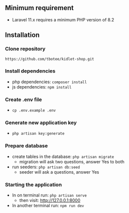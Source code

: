 ## Minimum requirement
- Laravel 11.x requires a minimum PHP version of 8.2

## Installation

### Clone repository
```https://github.com/tbotee/kidlet-shop.git```

### Install dependencies
- php dependencies: ```composer install```
- js dependencies: ```npm install```

### Create .env file
- ```cp .env.example .env```

### Generate new application key
- ```php artisan key:generate```

### Prepare database
- create tables in the database: ```php artisan migrate```
  - migration will ask two questions, answer Yes to both
- run seeders: ```php artisan db:seed```
  - seeder will ask a questions, answer Yes

### Starting the application
- In on terminal run: ```php artisan serve```
  - then visit: http://127.0.0.1:8000
- In another terminal run: ```npm run dev```
